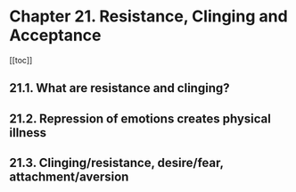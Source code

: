 # Chapter 21. Resistance, Clinging and Acceptance

[[toc]]

## 21.1. What are resistance and clinging?

## 21.2. Repression of emotions creates physical illness

## 21.3. Clinging/resistance, desire/fear, attachment/aversion